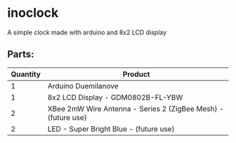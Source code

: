 inoclock
========

A simple clock made with arduino and 8x2 LCD display

Parts:
--------------------


 Quantity           | Product
--------------------|--------------------
 1                  | Arduino Duemilanove
 1                  | 8x2 LCD Display - GDM0802B-FL-YBW
 2                  | XBee 2mW Wire Antenna - Series 2 (ZigBee Mesh) - (future use)
 2                  | LED - Super Bright Blue - (future use)
